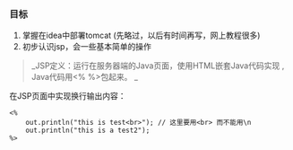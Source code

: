 ### 目标

1. 掌握在idea中部署tomcat  \(先略过，以后有时间再写，网上教程很多\)
2. 初步认识jsp，会一些基本简单的操作  

> _JSP定义：运行在服务器端的Java页面，使用HTML嵌套Java代码实现 , Java代码用&lt;%  %&gt;包起来。   _

在JSP页面中实现换行输出内容：

```
<%
    out.println("this is test<br>"); // 这里要用<br> 而不能用\n 
    out.println("this is a test2");
%>
```



